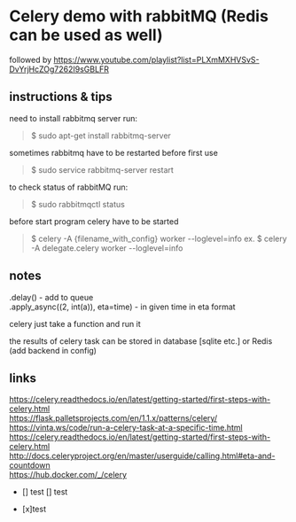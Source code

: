 # Celery demo with rabbitMQ (Redis can be used as well)
followed by https://www.youtube.com/playlist?list=PLXmMXHVSvS-DvYrjHcZOg7262I9sGBLFR

## instructions & tips

need to install rabbitmq server run:
> $ sudo apt-get install rabbitmq-server

sometimes rabbitmq have to be restarted before first use
> $ sudo service rabbitmq-server restart

to check status of rabbitMQ run:
> $ sudo rabbitmqctl status

before start program celery have to be started
> $ celery -A {filename_with_config} worker --loglevel=info
ex.
> $ celery -A delegate.celery worker --loglevel=info


## notes
.delay() - add to queue  
.apply_async((2, int(a)), eta=time) - in given time in eta format

celery just take a function and run it

the results of celery task can be stored in database [sqlite etc.] or Redis (add backend in config)

## links
https://celery.readthedocs.io/en/latest/getting-started/first-steps-with-celery.html  
https://flask.palletsprojects.com/en/1.1.x/patterns/celery/  
https://vinta.ws/code/run-a-celery-task-at-a-specific-time.html  
https://celery.readthedocs.io/en/latest/getting-started/first-steps-with-celery.html  
http://docs.celeryproject.org/en/master/userguide/calling.html#eta-and-countdown  
https://hub.docker.com/_/celery

- [] test
[] test

- [x]test
